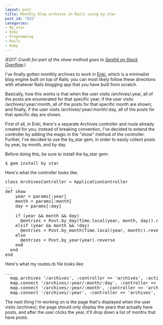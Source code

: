```yaml
--- 
layout: post
title: Monthly blog archives in Rails using by_star
post_id: "631"
categories:
- By_star
- Enki
- Programming
- Rails
- Ruby
---
```

<em>(EDIT: Credit for part of the show method goes to <a href="http://stackoverflow.com/questions/2726525/group-and-sort-blog-posts-by-date-in-rails">Senthil on Stack Overflow</a>.)</em>

I've finally gotten monthly archives to work in <a href="http://enkiblog.com">Enki</a>, which is a minimalist blog engine built on top of Rails; you can most likely follow these directions with whatever Rails blogging app that you have built from scratch.

Basically, how this works is that when the user visits /archives/:year, all of the posts are enumerated for that specific year; if the user visits /archives/:year/:month, all of the posts for that specific month are shown; and finally, if the user visits /archives/:year/:month/:day, all of the posts for that specific day are shown.

First of all, in Enki, there's a separate Archives controller and route already created for you; instead of breaking convention, I've decided to extend the controller by adding the magic in the "show" method of the controller.  Further, I've decided to use the by_star gem, in order to easily collect posts by year, by month, and by day.

Before doing this, be sure to install the by_star gem:

<pre class="brush: shell">
$ gem install by_star
</pre>

Here's what the controller looks like:

<pre class="brush: ruby">
class ArchivesController < ApplicationController
...
def show
    year = params[:year]
    month = params[:month]
    day = params[:day]
    
    if (year && month && day)
      @entries = Post.by_day(Time.local(year, month, day)).reverse
    elsif (year && month && !day)
      @entries = Post.by_month(Time.local(year, month)).reverse
    else
      @entries = Post.by_year(year).reverse
    end
  end
end
</pre>

Here's what my routes.rb file looks like:

<pre class="brush: ruby">
...
  map.archives '/archives', :controller => 'archives', :action => 'index'
  map.connect '/archives/:year/:month/:day', :controller => 'archives', :action => 'show'
  map.connect '/archives/:year/:month', :controller => 'archives', :action => 'show'
  map.connect '/archives/:year', :controller => 'archives', :action => 'show'</code>
</pre>

The next thing I'm working on is the page that's displayed when the user visits /archives/; the page should only display the years that actually have posts, and after the user clicks the year, it'll drop down a list of months that have posts.
